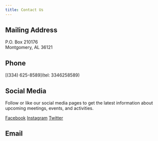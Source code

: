 ```yaml
---
title: Contact Us
---
```


## Mailing Address

P.O. Box 210176<br />
Montgomery, AL 36121

## Phone

[(334) 625-8589](tel: 3346258589)

## Social Media

Follow or like our social media pages to get the latest information about upcoming meetings, 
events, and activities.

<a class="btn text-white" href="https://www.facebook.com/nsbemp" target="_blank">Facebook</a>
<a class="text-white btn" href="https://www.instagram.com/nsbemp" target="_blank">Instagram</a>
<a class="text-white btn" href="https://twitter.com/nsbemp" target="_blank">Twitter</a>

## Email
